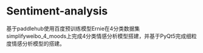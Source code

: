 # Sentiment-analysis
基于paddlehub使用百度预训练模型Ernie在4分类数据集simplifyweibo_4_moods上完成4分类情感分析模型搭建，并基于PyQt5完成细粒度情感分析模型的搭建。
